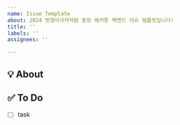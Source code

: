 ```yaml
---
name: Issue Template
about: 2024 멋쟁이사자처럼 중앙 해커톤 백엔드 이슈 템플릿입니다!
title: ''
labels: ''
assignees: ''

---
```


## 💡 About
<!--무엇에 관한 이슈인지 소개해주세요.-->

## ✅ To Do
<!--할 일에 대한 리스트를 작성해주세요.-->
- [ ] task